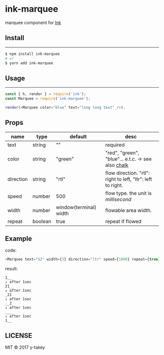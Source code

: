 # ink-marquee

marquee component for [Ink](https://github.com/vadimdemedes/ink)


## Install
---

```bash
$ npm install ink-marquee
# or
$ yarn add ink-marquee
```

## Usage
---

```js
const { h, render } = require('ink');
const Marquee = require('ink-marquee');

render(<Marquee color="blue" text="long long text" />);
```

## Props

name | type | default | desc
---- | ---- | ---- | ----
text | string | "" | required
color | string | "green" | "red", "green", "blue"... e.t.c. -> see also [chalk](https://github.com/chalk/chalk)
direction | string | "rtl" | flow direction. "rtl": right to left, "ltr": left to right.
speed | number | 500 | flow type. the unit is *millisecond*
width | number | window(terminal) width | flowable area width.
repeat | boolean | true | repeat if flowed

## Example

code:

```js
<Marquee text="12" width={3} direction="ltr" speed={1000} repeat={true} />
```

result:
```
1__
↓ after 1sec
21_
↓ after 1sec
_21
↓ after 1sec
__2
↓ after 1sec
___
↓ after 1sec
1__
```


LICENSE
---

MIT © 2017 y-takey
